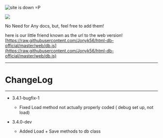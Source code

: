 ![site is down =P](https://david-dm.org/j-tech-foundation/html-db.svg)

<a href="https://nodei.co/npm/html-db"><img src="https://nodei.co/npm/html-db.png"></a>

No Need for Any docs, but, feel free to add them!

here is our little friend known as the url to the web version! [https://raw.githubusercontent.com/Jonyk56/html-db-official/master/web/db.js](https://raw.githubusercontent.com/Jonyk56/html-db-official/master/web/db.js)

---

# ChangeLog

---

- 3.4.1-bugfix-1
    - Fixed Load method not actually properly coded ( debug set up, not load)


- 3.4.0-dev
    - Added Load + Save methods to db class
   
